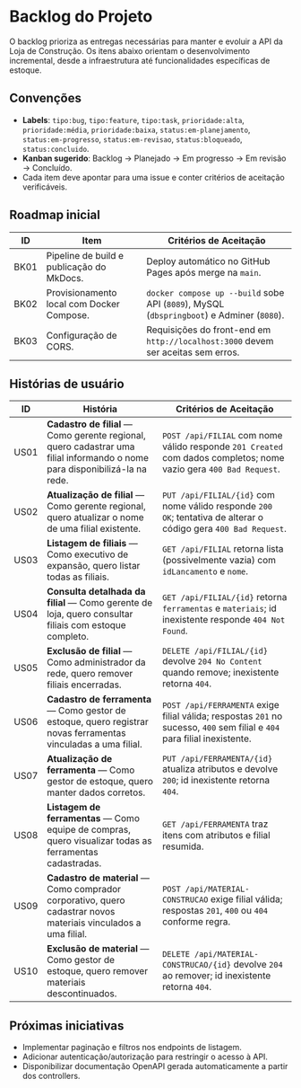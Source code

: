 # Backlog do Projeto

O backlog prioriza as entregas necessárias para manter e evoluir a API da Loja de Construção. Os itens abaixo orientam o desenvolvimento incremental, desde a infraestrutura até funcionalidades específicas de estoque.

## Convenções

- **Labels**: `tipo:bug`, `tipo:feature`, `tipo:task`, `prioridade:alta`, `prioridade:média`, `prioridade:baixa`, `status:em-planejamento`, `status:em-progresso`, `status:em-revisao`, `status:bloqueado`, `status:concluido`.
- **Kanban sugerido**: Backlog → Planejado → Em progresso → Em revisão → Concluído.
- Cada item deve apontar para uma issue e conter critérios de aceitação verificáveis.

## Roadmap inicial

| ID   | Item | Critérios de Aceitação |
|------|------|------------------------|
| BK01 | Pipeline de build e publicação do MkDocs. | Deploy automático no GitHub Pages após merge na `main`. |
| BK02 | Provisionamento local com Docker Compose. | `docker compose up --build` sobe API (`8089`), MySQL (`dbspringboot`) e Adminer (`8080`). |
| BK03 | Configuração de CORS. | Requisições do front-end em `http://localhost:3000` devem ser aceitas sem erros. |

## Histórias de usuário

| ID   | História | Critérios de Aceitação |
|------|----------|------------------------|
| US01 | **Cadastro de filial** — Como gerente regional, quero cadastrar uma filial informando o nome para disponibilizá-la na rede. | `POST /api/FILIAL` com nome válido responde `201 Created` com dados completos; nome vazio gera `400 Bad Request`. |
| US02 | **Atualização de filial** — Como gerente regional, quero atualizar o nome de uma filial existente. | `PUT /api/FILIAL/{id}` com nome válido responde `200 OK`; tentativa de alterar o código gera `400 Bad Request`. |
| US03 | **Listagem de filiais** — Como executivo de expansão, quero listar todas as filiais. | `GET /api/FILIAL` retorna lista (possivelmente vazia) com `idLancamento` e `nome`. |
| US04 | **Consulta detalhada da filial** — Como gerente de loja, quero consultar filiais com estoque completo. | `GET /api/FILIAL/{id}` retorna `ferramentas` e `materiais`; id inexistente responde `404 Not Found`. |
| US05 | **Exclusão de filial** — Como administrador da rede, quero remover filiais encerradas. | `DELETE /api/FILIAL/{id}` devolve `204 No Content` quando remove; inexistente retorna `404`. |
| US06 | **Cadastro de ferramenta** — Como gestor de estoque, quero registrar novas ferramentas vinculadas a uma filial. | `POST /api/FERRAMENTA` exige filial válida; respostas `201` no sucesso, `400` sem filial e `404` para filial inexistente. |
| US07 | **Atualização de ferramenta** — Como gestor de estoque, quero manter dados corretos. | `PUT /api/FERRAMENTA/{id}` atualiza atributos e devolve `200`; id inexistente retorna `404`. |
| US08 | **Listagem de ferramentas** — Como equipe de compras, quero visualizar todas as ferramentas cadastradas. | `GET /api/FERRAMENTA` traz itens com atributos e filial resumida. |
| US09 | **Cadastro de material** — Como comprador corporativo, quero cadastrar novos materiais vinculados a uma filial. | `POST /api/MATERIAL-CONSTRUCAO` exige filial válida; respostas `201`, `400` ou `404` conforme regra. |
| US10 | **Exclusão de material** — Como gestor de estoque, quero remover materiais descontinuados. | `DELETE /api/MATERIAL-CONSTRUCAO/{id}` devolve `204` ao remover; id inexistente retorna `404`. |

## Próximas iniciativas

- Implementar paginação e filtros nos endpoints de listagem.
- Adicionar autenticação/autorização para restringir o acesso à API.
- Disponibilizar documentação OpenAPI gerada automaticamente a partir dos controllers.
